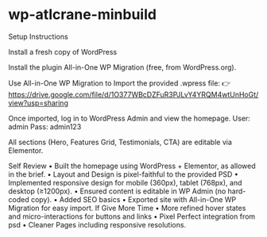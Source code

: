 # wp-atlcrane-minbuild
Setup Instructions

Install a fresh copy of WordPress

Install the plugin All-in-One WP Migration (free, from WordPress.org).

Use All-in-One WP Migration to Import the provided .wpress file:
👉 https://drive.google.com/file/d/1O377WBcDZFuR3PJLvY4YRQM4wtUnHoGt/view?usp=sharing

Once imported, log in to WordPress Admin and view the homepage.
User: admin
Pass: admin123

All sections (Hero, Features Grid, Testimonials, CTA) are editable via Elementor.

Self Review
• Built the homepage using WordPress + Elementor, as allowed in the brief.
• Layout and Design is pixel-faithful to the provided PSD
• Implemented responsive design for mobile (360px), tablet (768px), and desktop (≥1200px).
• Ensured content is editable in WP Admin (no hard-coded copy).
• Added SEO basics
• Exported site with All-in-One WP Migration for easy import.
If Give More Time
• More refined hover states and micro-interactions for buttons and links
• Pixel Perfect integration from psd
• Cleaner Pages including responsive resolutions.

